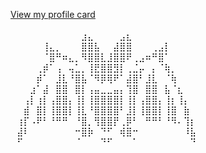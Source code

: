 [View my profile card](https://lykoiloves.github.io/Github-Landing-Page-Template/index.html)
⠀⠀⠀⠀⠀⠀⠀⠀⠀⠀⠀⠀⠀⠀⠀⠀⠀⠀⠀⠀⠀⠀⠀⠀⠀⠀⠀⠀⠀⠀
⠀⠀⠀⠀⠀⠀⠀⠀⠀⠀⠀⠀⠀⠀⠀⠀⠀⠀⠀⠀⠀⠀⠀⠀⠀⠀⠀⠀⠀⠀
⠀⠀⠀⠀⠀⠀⠀⠀⠀⠀⠀⣰⣄⠀⠀⠀⠀⣠⣆⠀⠀⠀⠀⠀⠀⠀⠀⠀⠀⠀
⠀⠀⠀⠀⠀⢸⣄⡀⠀⠀⠀⣿⣿⣧⠀⠀⣼⣿⣿⠀⠀⠀⢀⣠⡇⠀⠀⠀⠀⠀
⠀⠀⠀⠀⠀⠈⣿⠛⠶⣄⡀⠻⣿⣿⣇⣸⣿⣿⠟⢀⣠⠶⠛⣿⠁⠀⠀⠀⠀⠀
⠀⠀⠀⠀⢀⡾⠁⢠⠀⢤⣁⡀⢸⣟⣿⣿⣻⡇⢀⣈⡤⠀⡄⠈⢷⡀⠀⠀⠀⠀
⠀⠀⠀⠀⡾⠁⠀⣸⣇⠘⣿⣧⠈⠻⡿⢿⠟⠁⣼⣿⠃⣸⣇⠀⠈⢷⠀⠀⠀⠀
⠀⠀⠀⣰⠁⣼⠀⣿⣿⠀⣿⡇⢠⣤⣀⣀⣤⡄⢹⣿⠀⣿⣿⠀⣧⠈⣆⠀⠀⠀
⠀⠀⢠⡇⢰⡇⢠⣿⣿⡄⢸⡇⢸⣿⣿⣿⣿⡇⢸⡇⢠⣿⣿⡄⢸⡆⢸⡄⠀⠀
⠀⠀⣾⠀⣿⡇⢸⣿⣿⡇⢸⣇⠘⣿⣿⣿⣿⠃⣸⡇⢸⣿⣿⡇⢸⣿⠀⣷⠀⠀
⠀⢰⡏⠠⠟⠃⠘⠛⠛⠀⠘⣿⡀⢻⣿⣿⡟⢀⡿⠃⠀⠛⠛⠃⠘⠻⠄⢹⡆⠀
⠀⣼⠇⠀⠀⠀⠀⠀⠀⠀⠒⣿⡷⠀⠙⠋⠀⢾⣿⠒⠀⠀⠀⠀⠀⠀⠀⠸⣧⠀
⠀⠋⠀⠀⠀⠀⠀⠀⠀⠀⠈⠀⠀⠀⠙⠋⠀⠀⠀⠁⠀⠀⠀⠀⠀⠀⠀⠀⠙⠀
⠀⠀⠀⠀⠀⠀⠀⠀⠀⠀⠀⠀⠀⠀⠀⠀⠀⠀⠀⠀⠀⠀⠀⠀⠀⠀⠀⠀⠀⠀
⠀⠀⠀⠀⠀⠀⠀⠀⠀⠀⠀⠀⠀⠀⠀⠀⠀⠀⠀⠀⠀⠀⠀⠀⠀⠀⠀⠀⠀⠀
